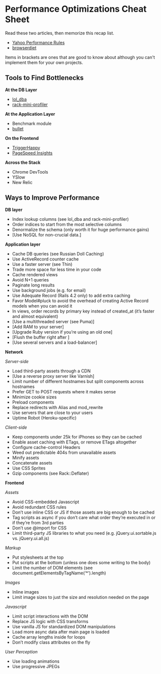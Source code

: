 # Performance Optimizations Cheat Sheet

Read these two articles, then memorize this recap list.

* [Yahoo Performance Rules][yahoo-performance]
* [browserdiet][browserdiet]

[yahoo-performance]: https://developer.yahoo.com/performance/rules.html
[browserdiet]: http://browserdiet.com/en/

Items in brackets are ones that are good to know about although you can't implement them for your own projects.

## Tools to Find Bottlenecks

**At the DB Layer**

* [lol_dba][lol_dba]
* [rack-mini-profiler][rack-mini-profiler]

[lol_dba]: https://github.com/plentz/lol_dba
[rack-mini-profiler]: https://github.com/MiniProfiler/rack-mini-profiler

**At the Application Layer**

* Benchmark module
* [bullet][bullet]

[bullet]: https://github.com/flyerhzm/bullet

**On the Frontend**

* [TriggerHappy][trigger-happy]
* [PageSpeed Insights][pagespeed]

[trigger-happy]: https://github.com/drwrchrds/backbone.TriggerHappy
[pagespeed]: https://developers.google.com/speed/pagespeed/insights/

**Across the Stack**

* Chrome DevTools
* YSlow
* New Relic

## Ways to Improve Performance

**DB layer**

* Index lookup columns (see lol_dba and rack-mini-profiler)
* Order indices to start from the most selective columns
* Denormalize the schema (only worth it for huge performance gains)
* [Use NoSQL for non-crucial data.]

**Application layer**

* Cache DB queries (see Russian Doll Caching)
* Use ActiveRecord counter cache
* Use a faster server (see Thin)
* Trade more space for less time in your code
* Cache rendered views
* Avoid N+1 queries
* Paginate long results
* Use background jobs (e.g. for email)
* Use Adequate Record (Rails 4.2 only) to add extra caching
* Favor Model#pluck to avoid the overhead of creating Active Record models when you can avoid it
* In views, order records by primary key instead of created_at (it’s faster and almost equivalent)
* [Use a multithreaded server (see Puma)]
* [Add RAM to your server]
* [Upgrade Ruby version if you’re using an old one]
* [Flush the buffer right after </head>]
* [Use several servers and a load-balancer]

**Network**

*Server-side*

* Load third-party assets through a CDN
* [Use a reverse proxy server like Varnish]
* Limit number of different hostnames but split components across hostnames
* Prefer GET to POST requests where it makes sense
* Minimize cookie sizes
* Preload components
* Replace redirects with Alias and mod_rewrite
* Use servers that are close to your users
* Uptime Robot (Heroku-specific)

*Client-side*

* Keep components under 25k for iPhones so they can be cached
* Enable asset caching with ETags, or remove ETags altogether
* Configure cache-control Headers
* Weed out predictable 404s from unavailable assets
* Minify assets
* Concatenate assets
* Use CSS Sprites
* Gzip components (see Rack::Deflater)

**Frontend**

*Assets*

* Avoid CSS-embedded Javascript
* Avoid redundant CSS rules
* Don’t use inline CSS or JS if those assets are big enough to be cached
* Tag scripts as async if you don’t care what order they’re executed in or if they’re from 3rd parties
* Don’t use @import for CSS
* Limit third-party JS libraries to what you need (e.g. jQuery.ui.sortable.js vs. jQuery.ui.all.js)

*Markup*

* Put stylesheets at the top
* Put scripts at the bottom (unless one does some writing to the body)
* Limit the number of DOM elements (see document.getElementsByTagName(‘*’).length)

*Images*

* Inline images
* Limit image sizes to just the size and resolution needed on the page

*Javascript*

* Limit script interactions with the DOM
* Replace JS logic with CSS transforms
* Use vanilla JS for standardized DOM manipulations
* Load more async data after main page is loaded
* Cache array lengths inside for loops
* Don’t modify class attributes on the fly

*User Perception*

* Use loading animations
* Use progressive JPEGs
